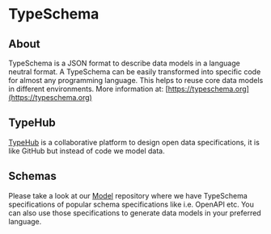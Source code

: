 # TypeSchema

## About

TypeSchema is a JSON format to describe data models in a language neutral
format. A TypeSchema can be easily transformed into specific code for almost any
programming language. This helps to reuse core data models in different
environments. More information at: [https://typeschema.org](https://typeschema.org)

## TypeHub

[TypeHub](https://typehub.cloud/) is a collaborative platform to design open data
specifications, it is like GitHub but instead of code we model data.

## Schemas

Please take a look at our [Model](https://github.com/apioo/psx-model) repository
where we have TypeSchema specifications of popular schema specifications like
i.e. OpenAPI etc. You can also use those specifications to generate data models
in your preferred language.
